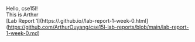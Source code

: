 Hello, cse15l! \
This is Arthxr \
[Lab Report 1](https://<your-username>.github.io/<your-lab-reports-repo>/lab-report-1-week-0.html](https://github.com/ArthurOuyang/cse15l-lab-reports/blob/main/lab-report-1-week-0.md)
